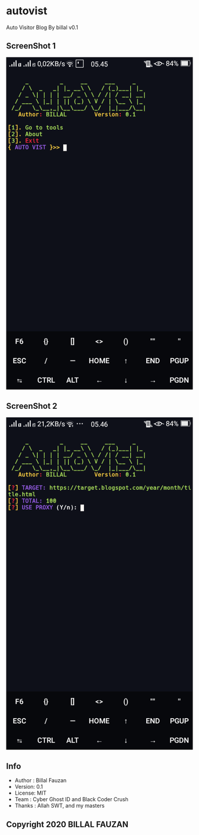 # autovist
Auto Visitor Blog By billal v0.1

## ScreenShot 1
![Alt Text](https://raw.githubusercontent.com/Billal06/autovist/master/ss/ss1.png)

## ScreenShot 2
![Alt Text](https://raw.githubusercontent.com/Billal06/autovist/master/ss/ss2.png)

## Info
- Author : Billal Fauzan
- Version: 0.1
- License: MIT
- Team   : Cyber Ghost ID and Black Coder Crush
- Thanks : Allah SWT, and my masters

##   Copyright 2020 BILLAL FAUZAN   ##
